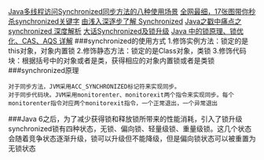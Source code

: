 [Java多线程访问Synchronized同步方法的八种使用场景](https://mp.weixin.qq.com/s/y2Qi8CaF9qFcBGuYpdrV6Q)
[全网最细，17张图带你秒杀synchronized关键字](https://mp.weixin.qq.com/s/3Yw7zwtIujdZXK651CsNTQ)
[由浅入深逐步了解 Synchronized](https://mp.weixin.qq.com/s/dQmbSyYBe9eZxQqbBkLJSQ)
[Java之戳中痛点之 synchronized 深度解析](https://mp.weixin.qq.com/s/wkQUT8Dd0yuJF__bHHNZ0w)
[大话Synchronized及锁升级](https://mp.weixin.qq.com/s/i_PTU9RWG2ufpn-EutVZiA)
[Java 中的锁原理、锁优化、CAS、AQS 详解](https://mp.weixin.qq.com/s/i0bDEZW6rs2g8zR7BjKLgQ)
###synchronized的使用方式
    1.修饰实例方法：锁定的是this对象，对象内置锁
    2.修饰静态方法：锁定的是Class对象，类锁
    3.修饰代码块：根据括号中的对象或者是类，获得相应的对象内置锁或者是类锁
###synchronized原理
    
    
    
    对于同步方法，JVM采用ACC_SYNCHRONIZED标记符来实现同步。
    对于同步代码块。JVM采用monitorenter、monitorexit两个指令来实现同步。每个monitorenter指令对应两个monitorexit指令，一个正常退出，一个异常退出

###Java 6之后，为了减少获得锁和释放锁所带来的性能消耗，引入了锁升级
    synchronized锁有四种状态，无锁、偏向锁、轻量级锁、重量级锁。这几个状态会随着竞争状态逐渐升级，锁可以升级但不能降级，但是偏向锁状态可以被重置为无锁状态